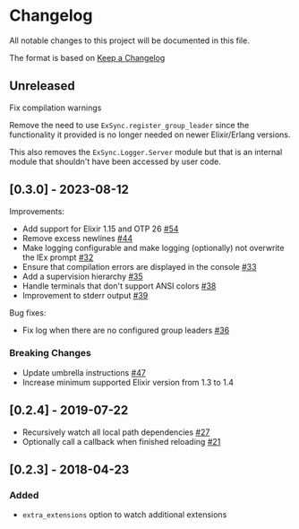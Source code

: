 # Changelog
All notable changes to this project will be documented in this file.

The format is based on [Keep a Changelog](https://keepachangelog.com/en/1.0.0/)

## Unreleased

Fix compilation warnings

Remove the need to use `ExSync.register_group_leader` since the functionality it
provided is no longer needed on newer Elixir/Erlang versions.

This also removes the `ExSync.Logger.Server` module but that is an internal
module that shouldn't have been accessed by user code.

## [0.3.0] - 2023-08-12

Improvements:
* Add support for Elixir 1.15 and OTP 26 [#54](https://github.com/falood/exsync/pull/54)
* Remove excess newlines [#44](https://github.com/falood/exsync/pull/44)
* Make logging configurable and make logging (optionally) not overwrite the IEx prompt [#32](https://github.com/falood/exsync/pull/32)
* Ensure that compilation errors are displayed in the console [#33](https://github.com/falood/exsync/pull/33)
* Add a supervision hierarchy [#35](https://github.com/falood/exsync/pull/35)
* Handle terminals that don't support ANSI colors [#38](https://github.com/falood/exsync/pull/38)
* Improvement to stderr output [#39](https://github.com/falood/exsync/pull/39)

Bug fixes:
* Fix log when there are no configured group leaders [#36](https://github.com/falood/exsync/pull/36)

### Breaking Changes

* Update umbrella instructions [#47](https://github.com/falood/exsync/pull/47)
* Increase minimum supported Elixir version from 1.3 to 1.4

## [0.2.4] - 2019-07-22

* Recursively watch all local path dependencies [#27](https://github.com/falood/exsync/pull/27)
* Optionally call a callback when finished reloading [#21](https://github.com/falood/exsync/pull/21)

## [0.2.3] - 2018-04-23

### Added
* `extra_extensions` option to watch additional extensions
